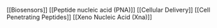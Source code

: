 [[Biosensors]]
[[Peptide nucleic acid (PNA)]]
[[Cellular Delivery]]
[[Cell Penetrating Peptides]]
[[Xeno Nucleic Acid (Xna)]]
